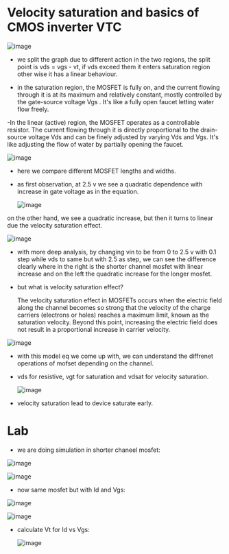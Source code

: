 # Velocity saturation and basics of CMOS inverter VTC


![image](https://github.com/user-attachments/assets/3ce80c94-85a9-463e-850f-f7896a692814)

- we split the graph due to different action in the two regions, the split point is vds = vgs - vt, if vds exceed them it enters saturation region
other wise it has a linear behaviour.

- in the saturation region, the MOSFET is fully on, and the current flowing through it is at its maximum and relatively constant, mostly controlled by the gate-source voltage Vgs
. It's like a fully open faucet letting water flow freely.

-In the linear (active) region, the MOSFET operates as a controllable resistor. The current flowing through it is directly proportional to the drain-source voltage Vds
 and can be finely adjusted by varying Vds
 and Vgs. It's like adjusting the flow of water by partially opening the faucet.

 ![image](https://github.com/user-attachments/assets/fa5aec52-1b55-44bc-bddf-739733b1f68a)

- here we compare different MOSFET lengths and widths.

- as first observation, at 2.5 v we see a quadratic dependence with increase in gate voltage as in the equation.

  ![image](https://github.com/user-attachments/assets/507621af-d10e-4748-b351-5006fc2aeef8)

 on the other hand, we see a quadratic increase, but then it turns to linear due the velocity saturation effect.

![image](https://github.com/user-attachments/assets/18ff12be-e1b7-40e8-ae5b-2974445b5d2c)

- with more deep analysis, by changing vin to be from 0 to 2.5 v with 0.1 step  while vds to same but with 2.5 as step, we can see the difference clearly
where in the right is the shorter channel mosfet with linear increase and on the left the quadratic increase for the longer mosfet.

- but what is velocity saturation effect?

  The velocity saturation effect in MOSFETs occurs when the electric field along the channel becomes so strong that the velocity of the charge carriers (electrons or holes) reaches a maximum limit, known as the saturation velocity.
   Beyond this point, increasing the electric field does not result in a proportional increase in carrier velocity.

![image](https://github.com/user-attachments/assets/cc8c6a21-0160-4914-a0f2-e32ddb13802d)

- with this model eq we come up with, we can understand the diffrenet operations of mofset depending on the channel.

- vds for resistive, vgt for saturation and vdsat for velocity saturation.

  ![image](https://github.com/user-attachments/assets/0b9c82f8-29d5-4fdf-8f18-79fea95ce427)


- velocity saturation lead to device saturate early.

# Lab

- we are doing simulation in shorter chaneel mosfet:

![image](https://github.com/user-attachments/assets/6d363a66-4757-4dcd-8d7d-59156c635811)

![image](https://github.com/user-attachments/assets/95058d6a-bcdb-46e7-acb4-131e6757c48d)

- now same mosfet but with Id and Vgs:

![image](https://github.com/user-attachments/assets/1fbdcd65-d0b7-4a79-b6d9-60be411e8275)

![image](https://github.com/user-attachments/assets/9387c9b7-70f1-4d54-b69a-9e1277b4b67b)

- calculate Vt for Id vs Vgs:

  ![image](https://github.com/user-attachments/assets/9d7168f7-e737-4314-b0e3-7693e8500635)
